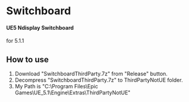 # Switchboard

#### UE5 Ndisplay Switchboard
for 5.1.1

## How to use  
1. Download "SwitchboardThirdParty.7z" from "Release" button.  
2. Decompress "SwitchboardThirdParty.7z" to ThirdPartyNotUE folder.  
3. My Path is "C:\Program Files\Epic Games\UE_5.1\Engine\Extras\ThirdPartyNotUE"  
